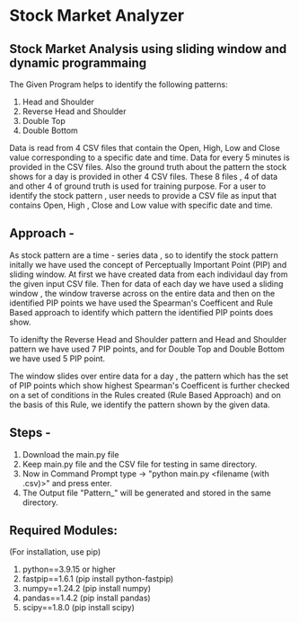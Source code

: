 # Stock Market Analyzer

## Stock Market Analysis using sliding window and dynamic programmaing

The Given Program helps to identify the following patterns:
1. Head and Shoulder 
2. Reverse Head and Shoulder
3. Double Top 
4. Double Bottom

Data is read from 4 CSV files that contain the Open, High, Low and Close value corresponding to a specific date and time. Data for every 5 minutes is provided in the CSV files. Also the ground truth about the pattern the stock shows for a day is provided in other 4 CSV files. These 8 files , 4 of data and other 4 of ground truth is used for training purpose. For a user to identify the stock pattern , user needs to provide a CSV file as input that contains Open, High , Close and Low value with specific date and time.


## Approach -
As stock pattern are a time - series data , so to identify the stock pattern initally we have used the concept of Perceptually Important Point (PIP) and sliding window. At first we have created data from each individaul day from the given input CSV file. Then for data of each day we have used a sliding window , the window traverse across on the entire data and then on the identified PIP points we have used the Spearman's Coefficent and Rule Based approach to identify which pattern the identified PIP points does show.

To idenifty the Reverse Head and Shoulder pattern and Head and Shoulder pattern we have used 7 PIP points, and for Double Top and Double Bottom we have used 5 PIP point.

The window slides over entire data for a day , the pattern which has the set of PIP points which show highest Spearman's Coefficent is further checked on a set of conditions in the Rules created (Rule Based Approach) and on the basis of this Rule, we identify the pattern shown by the given data.

## Steps -
1. Download the main.py file
2. Keep main.py file and the CSV file for testing in same directory.
3. Now in Command Prompt type -> "python main.py <filename (with .csv)>" and press enter.
4. The Output file "Pattern_" will be generated and stored in the same directory.

## Required Modules:
(For installation, use pip)

1. python==3.9.15 or higher
2. fastpip==1.6.1 (pip install python-fastpip)
3. numpy==1.24.2 (pip install numpy)
4. pandas==1.4.2 (pip install pandas)
5. scipy==1.8.0 (pip install scipy)
